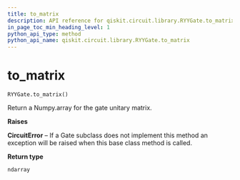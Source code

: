 ```yaml
---
title: to_matrix
description: API reference for qiskit.circuit.library.RYYGate.to_matrix
in_page_toc_min_heading_level: 1
python_api_type: method
python_api_name: qiskit.circuit.library.RYYGate.to_matrix
---
```


# to\_matrix

<span id="qiskit.circuit.library.RYYGate.to_matrix" />

`RYYGate.to_matrix()`

Return a Numpy.array for the gate unitary matrix.

**Raises**

**CircuitError** – If a Gate subclass does not implement this method an exception will be raised when this base class method is called.

**Return type**

`ndarray`

